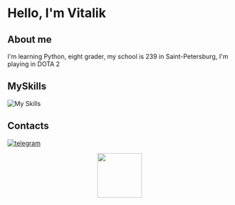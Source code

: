 # Hello, I'm Vitalik 
## About me
I'm learning Python, eight grader, my school is 239 in Saint-Petersburg, I'm playing in DOTA 2
## MySkills
![My Skills](https://go-skill-icons.vercel.app/api/icons?i=py,github,pycharm)

## Contacts

[![telegram](https://img.shields.io/badge/telegram-%2326A5E4.svg?&style=for-the-badge&logo=telegram&logoColor=white)](https://t.me/tereshchenko_vitalik)
<div id="header" align="center">
  <img src="https://i.giphy.com/media/v1.Y2lkPTc5MGI3NjExY2g5dno0ZHkwdnhmeDE5NHYwNHZydnd0N3RkOXJjb2twY3FkcWo4eCZlcD12MV9pbnRlcm5hbF9naWZfYnlfaWQmY3Q9Zw/KfMgXkdenBIecRkDRt/giphy-downsized-large.gif" width="100"/>
</div>
